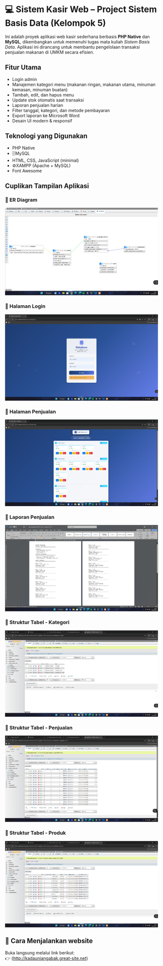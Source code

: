 # 💻 Sistem Kasir Web – Project Sistem Basis Data (Kelompok 5)

Ini adalah proyek aplikasi web kasir sederhana berbasis **PHP Native** dan **MySQL**, dikembangkan untuk memenuhi tugas mata kuliah *Sistem Basis Data*. Aplikasi ini dirancang untuk membantu pengelolaan transaksi penjualan makanan di UMKM secara efisien.


## Fitur Utama

- Login admin
- Manajemen kategori menu (makanan ringan, makanan utama, minuman kemasan, minuman buatan)
- Tambah, edit, dan hapus menu
- Update stok otomatis saat transaksi
- Laporan penjualan harian
- Filter tanggal, kategori, dan metode pembayaran
- Export laporan ke Microsoft Word
- Desain UI modern & responsif


## Teknologi yang Digunakan

- PHP Native
- 🗄MySQL
- HTML, CSS, JavaScript (minimal)
- ⚙XAMPP (Apache + MySQL)
- Font Awesome


## Cuplikan Tampilan Aplikasi

### 🔹 ER Diagram
![ER Diagram](screenshots/erd.png)

### 🔹 Halaman Login
![Login Page](screenshots/halaman_login.png)

### 🔹 Halaman Penjualan
![Penjualan](screenshots/halaman_penjualan.png)

### 🔹 Laporan Penjualan
![Laporan](screenshots/laporan.png)

### 🔹 Struktur Tabel - Kategori
![Tabel Kategori](screenshots/struktur_tabel_kategori.png)

### 🔹 Struktur Tabel - Penjualan
![Tabel Penjualan](screenshots/struktur_tabel_penjualan.png)

### 🔹 Struktur Tabel - Produk
![Tabel Produk](screenshots/struktur_tabel_produk.png)


## 🚀 Cara Menjalankan website

Buka langsung melalui link berikut:  
👉 (http://kadauniangabak.great-site.net)
